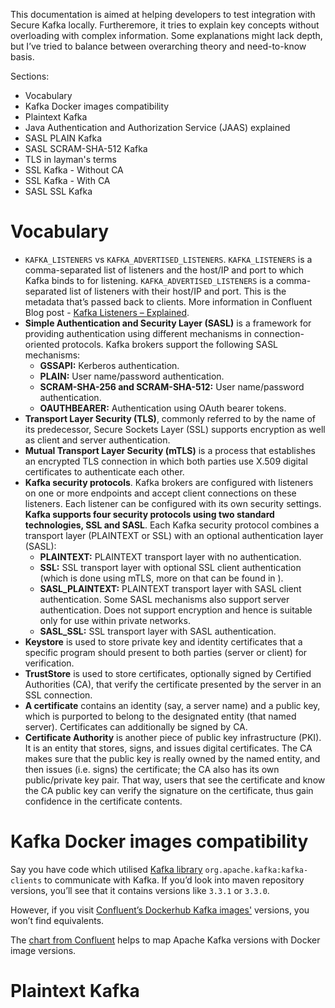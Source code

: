 This documentation is aimed at helping developers to test integration with Secure Kafka locally. Furtheremore, it tries to explain key concepts without overloading with complex information. Some explanations might lack depth, but I’ve tried to balance between overarching theory and need-to-know basis.

Sections:
* Vocabulary
* Kafka Docker images compatibility
* Plaintext Kafka 
* Java Authentication and Authorization Service (JAAS) explained 
* SASL PLAIN Kafka
* SASL SCRAM-SHA-512 Kafka
* TLS in layman's terms
* SSL Kafka - Without CA
* SSL Kafka - With CA
* SASL SSL Kafka

# Vocabulary

* `KAFKA_LISTENERS` vs `KAFKA_ADVERTISED_LISTENERS`. `KAFKA_LISTENERS` is a comma-separated list of listeners and the host/IP and port to which Kafka binds to for listening. `KAFKA_ADVERTISED_LISTENERS` is a comma-separated list of listeners with their host/IP and port. This is the metadata that’s passed back to clients. More information in Confluent Blog post - [Kafka Listeners – Explained](https://www.confluent.io/blog/kafka-listeners-explained/).
* **Simple Authentication and Security Layer (SASL)** is a framework for providing authentication using different mechanisms in connection-oriented protocols. Kafka brokers support the following SASL mechanisms:
  * **GSSAPI:** Kerberos authentication.
  * **PLAIN:** User name/password authentication.
  * **SCRAM-SHA-256 and SCRAM-SHA-512:** User name/password authentication.
  * **OAUTHBEARER:** Authentication using OAuth bearer tokens.
* **Transport Layer Security (TLS)**, commonly referred to by the name of its predecessor, Secure Sockets Layer (SSL) supports encryption as well as client and server authentication.
* **Mutual Transport Layer Security (mTLS)** is a process that establishes an encrypted TLS connection in which both parties use X.509 digital certificates to authenticate each other.
* **Kafka security protocols**. Kafka brokers are configured with listeners on one or more endpoints and accept client connections on these listeners. Each listener can be configured with its own security settings. **Kafka supports four security protocols using two standard technologies, SSL and SASL**. Each Kafka security protocol combines a transport layer (PLAINTEXT or SSL) with an optional authentication layer (SASL):
  * **PLAINTEXT:** PLAINTEXT transport layer with no authentication.
  * **SSL:** SSL transport layer with optional SSL client authentication (which is done using mTLS, more on that can be found in ).
  * **SASL_PLAINTEXT:** PLAINTEXT transport layer with SASL client authentication. Some SASL mechanisms also support server authentication. Does not support encryption and hence is suitable only for use within private networks.
  * **SASL_SSL:** SSL transport layer with SASL authentication.
* **Keystore** is used to store private key and identity certificates that a specific program should present to both parties (server or client) for verification.
* **TrustStore** is used to store certificates, optionally signed by Certified Authorities (CA), that verify the certificate presented by the server in an SSL connection.
* **A certificate** contains an identity (say, a server name) and a public key, which is purported to belong to the designated entity (that named server). Certificates can additionally be signed by CA.
* **Certificate Authority** is another piece of public key infrastructure (PKI). It is an entity that stores, signs, and issues digital certificates. The CA makes sure that the public key is really owned by the named entity, and then issues (i.e. signs) the certificate; the CA also has its own public/private key pair. That way, users that see the certificate and know the CA public key can verify the signature on the certificate, thus gain confidence in the certificate contents.

# Kafka Docker images compatibility

Say you have code which utilised [Kafka library](https://mvnrepository.com/artifact/org.apache.kafka/kafka-clients) `org.apache.kafka:kafka-clients` to communicate with Kafka. If you’d look into maven repository versions, you’ll see that it contains versions like `3.3.1` or `3.3.0`.

However, if you visit [Confluent’s Dockerhub Kafka images'](https://hub.docker.com/r/confluentinc/cp-kafka/) versions, you won’t find equivalents.

The [chart from Confluent](https://docs.confluent.io/platform/current/installation/versions-interoperability.html#cp-and-apache-ak-compatibility) helps to map Apache Kafka versions with Docker image versions.

# Plaintext Kafka


































































